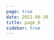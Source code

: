 ```yaml
---
page: true
date: 2021-06-30
title: page_6
sidebar: true
---
```

<script setup>
import Page from "../.vitepress/theme/components/Page.vue";
import { useData } from "vitepress";
const { theme } = useData();
const pageSize = theme.value.pageSize;
const posts = theme.value.posts.slice(15,18)
</script>
<Page :posts="posts" :pageCurrent="6" :pagesNum="11" />